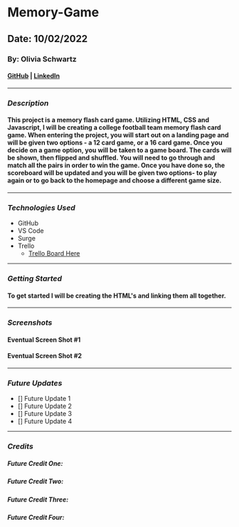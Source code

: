 # Memory-Game

## Date: 10/02/2022

### By: Olivia Schwartz

#### [GitHub](https://github.com/OliviaSchwartz) | [LinkedIn](https://www.linkedin.com/in/olivia-schwartz-a6299b10a/)

---

### **_Description_**

#### This project is a memory flash card game. Utilizing HTML, CSS and Javascript, I will be creating a college football team memory flash card game. When entering the project, you will start out on a landing page and will be given two options - a 12 card game, or a 16 card game. Once you decide on a game option, you will be taken to a game board. The cards will be shown, then flipped and shuffled. You will need to go through and match all the pairs in order to win the game. Once you have done so, the scoreboard will be updated and you will be given two options- to play again or to go back to the homepage and choose a different game size.

---

### **_Technologies Used_**

- GitHub
- VS Code
- Surge
- Trello
  - [Trello Board Here](https://trello.com/invite/b/JEU3GQq9/fb0ff0418770e21b5680bf5c6ad94c3b/olivia-schwartz-memory-game)

---

### **_Getting Started_**

#### To get started I will be creating the HTML's and linking them all together.

---

### **_Screenshots_**

#### Eventual Screen Shot #1

#### Eventual Screen Shot #2

---

### **_Future Updates_**

- [] Future Update 1
- [] Future Update 2
- [] Future Update 3
- [] Future Update 4

---

### **_Credits_**

##### Future Credit One:

##### Future Credit Two:

##### Future Credit Three:

##### Future Credit Four:
